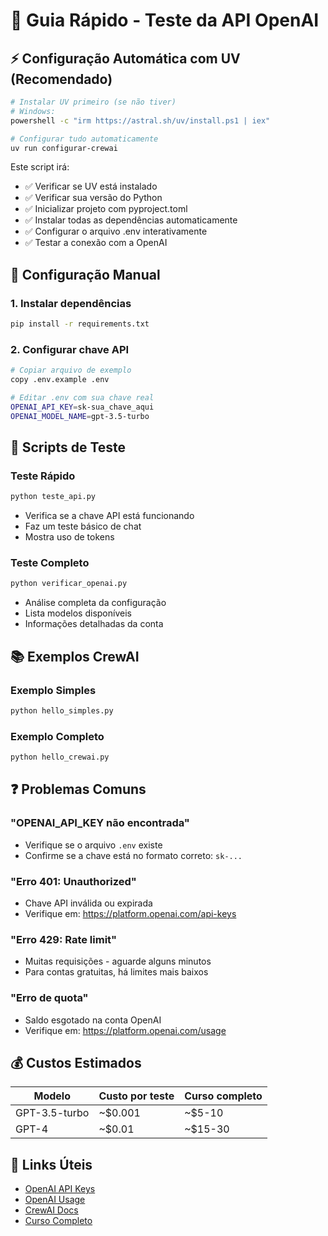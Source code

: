 # 🚀 Guia Rápido - Teste da API OpenAI

## ⚡ Configuração Automática com UV (Recomendado)

```bash
# Instalar UV primeiro (se não tiver)
# Windows:
powershell -c "irm https://astral.sh/uv/install.ps1 | iex"

# Configurar tudo automaticamente
uv run configurar-crewai
```

Este script irá:

- ✅ Verificar se UV está instalado
- ✅ Verificar sua versão do Python
- ✅ Inicializar projeto com pyproject.toml
- ✅ Instalar todas as dependências automaticamente
- ✅ Configurar o arquivo .env interativamente
- ✅ Testar a conexão com a OpenAI

## 🔧 Configuração Manual

### 1. Instalar dependências

```bash
pip install -r requirements.txt
```

### 2. Configurar chave API

```bash
# Copiar arquivo de exemplo
copy .env.example .env

# Editar .env com sua chave real
OPENAI_API_KEY=sk-sua_chave_aqui
OPENAI_MODEL_NAME=gpt-3.5-turbo
```

## 🧪 Scripts de Teste

### Teste Rápido

```bash
python teste_api.py
```

- Verifica se a chave API está funcionando
- Faz um teste básico de chat
- Mostra uso de tokens

### Teste Completo

```bash
python verificar_openai.py
```

- Análise completa da configuração
- Lista modelos disponíveis
- Informações detalhadas da conta

## 📚 Exemplos CrewAI

### Exemplo Simples

```bash
python hello_simples.py
```

### Exemplo Completo

```bash
python hello_crewai.py
```

## ❓ Problemas Comuns

### "OPENAI_API_KEY não encontrada"

- Verifique se o arquivo `.env` existe
- Confirme se a chave está no formato correto: `sk-...`

### "Erro 401: Unauthorized"

- Chave API inválida ou expirada
- Verifique em: <https://platform.openai.com/api-keys>

### "Erro 429: Rate limit"

- Muitas requisições - aguarde alguns minutos
- Para contas gratuitas, há limites mais baixos

### "Erro de quota"

- Saldo esgotado na conta OpenAI
- Verifique em: <https://platform.openai.com/usage>

## 💰 Custos Estimados

| Modelo | Custo por teste | Curso completo |
|--------|----------------|----------------|
| GPT-3.5-turbo | ~$0.001 | ~$5-10 |
| GPT-4 | ~$0.01 | ~$15-30 |

## 🔗 Links Úteis

- [OpenAI API Keys](https://platform.openai.com/api-keys)
- [OpenAI Usage](https://platform.openai.com/usage)
- [CrewAI Docs](https://docs.crewai.com/)
- [Curso Completo](CURSO.md)
